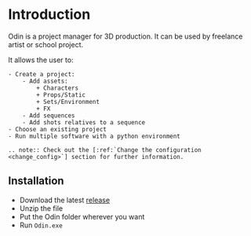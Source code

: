 # Introduction

Odin is a project manager for 3D production.
It can be used by freelance artist or school project.

It allows the user to:
```{eval-rst}
- Create a project:
    - Add assets:
        + Characters
        + Props/Static
        + Sets/Environment
        + FX
    - Add sequences
    - Add shots relatives to a sequence
- Choose an existing project
- Run multiple software with a python environment

.. note:: Check out the [:ref:`Change the configuration <change_config>`] section for further information.
```


## Installation

* Download the latest [release](https://github.com/titomncl/Odin/releases/latest)
* Unzip the file
* Put the Odin folder wherever you want
* Run `Odin.exe`
